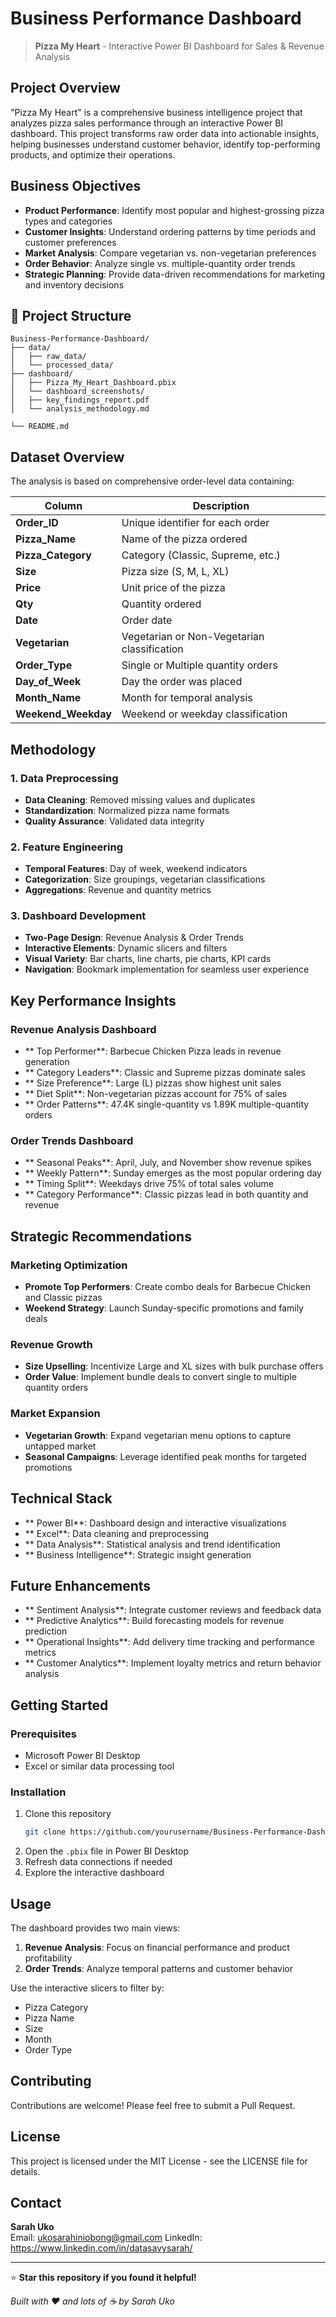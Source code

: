 # Business Performance Dashboard

> **Pizza My Heart** - Interactive Power BI Dashboard for Sales & Revenue Analysis

## Project Overview

"Pizza My Heart" is a comprehensive business intelligence project that analyzes pizza sales performance through an interactive Power BI dashboard. This project transforms raw order data into actionable insights, helping businesses understand customer behavior, identify top-performing products, and optimize their operations.

## Business Objectives

- **Product Performance**: Identify most popular and highest-grossing pizza types and categories
- **Customer Insights**: Understand ordering patterns by time periods and customer preferences  
- **Market Analysis**: Compare vegetarian vs. non-vegetarian preferences
- **Order Behavior**: Analyze single vs. multiple-quantity order trends
- **Strategic Planning**: Provide data-driven recommendations for marketing and inventory decisions

## 📁 Project Structure

```
Business-Performance-Dashboard/
├── data/
│   ├── raw_data/
│   └── processed_data/
├── dashboard/
│   ├── Pizza_My_Heart_Dashboard.pbix
│   └── dashboard_screenshots/
│   ├── key_findings_report.pdf
│   └── analysis_methodology.md

└── README.md
```

## Dataset Overview

The analysis is based on comprehensive order-level data containing:

| Column | Description |
|--------|-------------|
| **Order_ID** | Unique identifier for each order |
| **Pizza_Name** | Name of the pizza ordered |
| **Pizza_Category** | Category (Classic, Supreme, etc.) |
| **Size** | Pizza size (S, M, L, XL) |
| **Price** | Unit price of the pizza |
| **Qty** | Quantity ordered |
| **Date** | Order date |
| **Vegetarian** | Vegetarian or Non-Vegetarian classification |
| **Order_Type** | Single or Multiple quantity orders |
| **Day_of_Week** | Day the order was placed |
| **Month_Name** | Month for temporal analysis |
| **Weekend_Weekday** | Weekend or weekday classification |

## Methodology

### 1. Data Preprocessing
- **Data Cleaning**: Removed missing values and duplicates
- **Standardization**: Normalized pizza name formats
- **Quality Assurance**: Validated data integrity

### 2. Feature Engineering
- **Temporal Features**: Day of week, weekend indicators
- **Categorization**: Size groupings, vegetarian classifications  
- **Aggregations**: Revenue and quantity metrics

### 3. Dashboard Development
- **Two-Page Design**: Revenue Analysis & Order Trends
- **Interactive Elements**: Dynamic slicers and filters
- **Visual Variety**: Bar charts, line charts, pie charts, KPI cards
- **Navigation**: Bookmark implementation for seamless user experience

## Key Performance Insights

### Revenue Analysis Dashboard
- ** Top Performer**: Barbecue Chicken Pizza leads in revenue generation
- ** Category Leaders**: Classic and Supreme pizzas dominate sales
- ** Size Preference**: Large (L) pizzas show highest unit sales
- ** Diet Split**: Non-vegetarian pizzas account for 75% of sales
- ** Order Patterns**: 47.4K single-quantity vs 1.89K multiple-quantity orders

### Order Trends Dashboard  
- ** Seasonal Peaks**: April, July, and November show revenue spikes
- ** Weekly Pattern**: Sunday emerges as the most popular ordering day
- ** Timing Split**: Weekdays drive 75% of total sales volume
- ** Category Performance**: Classic pizzas lead in both quantity and revenue

##  Strategic Recommendations

###  Marketing Optimization
- **Promote Top Performers**: Create combo deals for Barbecue Chicken and Classic pizzas
- **Weekend Strategy**: Launch Sunday-specific promotions and family deals

###  Revenue Growth
- **Size Upselling**: Incentivize Large and XL sizes with bulk purchase offers
- **Order Value**: Implement bundle deals to convert single to multiple quantity orders

###  Market Expansion
- **Vegetarian Growth**: Expand vegetarian menu options to capture untapped market
- **Seasonal Campaigns**: Leverage identified peak months for targeted promotions

##  Technical Stack

- ** Power BI**: Dashboard design and interactive visualizations
- ** Excel**: Data cleaning and preprocessing  
- ** Data Analysis**: Statistical analysis and trend identification
- ** Business Intelligence**: Strategic insight generation

##  Future Enhancements

- ** Sentiment Analysis**: Integrate customer reviews and feedback data
- ** Predictive Analytics**: Build forecasting models for revenue prediction
- ** Operational Insights**: Add delivery time tracking and performance metrics
- ** Customer Analytics**: Implement loyalty metrics and return behavior analysis


##  Getting Started

### Prerequisites
- Microsoft Power BI Desktop
- Excel or similar data processing tool

### Installation
1. Clone this repository
   ```bash
   git clone https://github.com/yourusername/Business-Performance-Dashboard.git
   ```
2. Open the `.pbix` file in Power BI Desktop
3. Refresh data connections if needed
4. Explore the interactive dashboard

## Usage

The dashboard provides two main views:
1. **Revenue Analysis**: Focus on financial performance and product profitability
2. **Order Trends**: Analyze temporal patterns and customer behavior

Use the interactive slicers to filter by:
- Pizza Category
- Pizza Name  
- Size
- Month
- Order Type

##  Contributing

Contributions are welcome! Please feel free to submit a Pull Request.

## License

This project is licensed under the MIT License - see the LICENSE file for details.

##  Contact

**Sarah Uko**  
Email: ukosarahiniobong@gmail.com
LinkedIn: https://www.linkedin.com/in/datasavysarah/

---

⭐ **Star this repository if you found it helpful!**

*Built with ❤️ and lots of ☕ by Sarah Uko*
